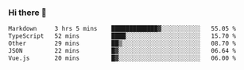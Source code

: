 ### Hi there 👋

<!--
**WShiBin/WShiBin** is a ✨ _special_ ✨ repository because its `README.md` (this file) appears on your GitHub profile.

Here are some ideas to get you started:

- 🔭 I’m currently working on ...
- 🌱 I’m currently learning ...
- 👯 I’m looking to collaborate on ...
- 🤔 I’m looking for help with ...
- 💬 Ask me about ...
- 📫 How to reach me: ...
- 😄 Pronouns: ...
- ⚡ Fun fact: ...
-->

<!--START_SECTION:waka-->

```txt
Markdown     3 hrs 5 mins    █████████████▓░░░░░░░░░░░   55.05 %
TypeScript   52 mins         ████░░░░░░░░░░░░░░░░░░░░░   15.70 %
Other        29 mins         ██▒░░░░░░░░░░░░░░░░░░░░░░   08.70 %
JSON         22 mins         █▓░░░░░░░░░░░░░░░░░░░░░░░   06.64 %
Vue.js       20 mins         █▓░░░░░░░░░░░░░░░░░░░░░░░   06.00 %
```

<!--END_SECTION:waka-->
